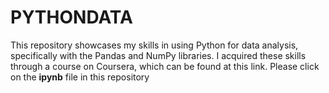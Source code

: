 # PYTHONDATA
This repository showcases my skills in using Python for data analysis, specifically with the Pandas and NumPy libraries. I acquired these skills through a course on Coursera, which can be found at this link.
Please click on the **ipynb** file in this repository
